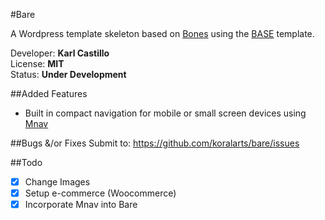 #Bare

A Wordpress template skeleton based on <a href="http://themble.com/bones/">Bones</a> using the <a href="http://matthewhartman.github.io/base/">BASE</a> template.

Developer: **Karl Castillo**<br/>
License: **MIT**<br/>
Status: **Under Development**

##Added Features
- Built in compact navigation for mobile or small screen devices using <a href="https://github.com/koralarts/mnav">Mnav</a>

##Bugs &/or Fixes
Submit to: https://github.com/koralarts/bare/issues

##Todo
- [x] Change Images
- [x] Setup e-commerce (Woocommerce)
- [x] Incorporate Mnav into Bare

